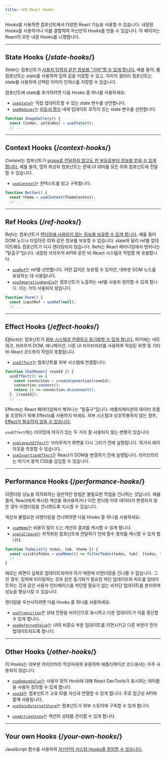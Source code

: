 ```yaml
---
title: 내장 React Hooks
---
```


<Intro>

*Hooks*를 사용하면 컴포넌트에서 다양한 React 기능을 사용할 수 있습니다. 내장된 Hooks를 사용하거나 이를 결합하여 자신만의 Hooks를 만들 수 있습니다. 이 페이지는 React의 모든 내장 Hooks를 나열합니다.

</Intro>

---

## State Hooks {/*state-hooks*/}

*State*는 컴포넌트가 [사용자 입력과 같은 정보를 "기억"할 수 있게 합니다.](/learn/state-a-components-memory) 예를 들어, 폼 컴포넌트는 state를 사용하여 입력 값을 저장할 수 있고, 이미지 갤러리 컴포넌트는 state를 사용하여 선택된 이미지 인덱스를 저장할 수 있습니다.

컴포넌트에 state를 추가하려면 다음 Hooks 중 하나를 사용하세요:

* [`useState`](/reference/react/useState)는 직접 업데이트할 수 있는 state 변수를 선언합니다.
* [`useReducer`](/reference/react/useReducer)는 [리듀서 함수](/learn/extracting-state-logic-into-a-reducer) 내에 업데이트 로직이 있는 state 변수를 선언합니다.

```js
function ImageGallery() {
  const [index, setIndex] = useState(0);
  // ...
```

---

## Context Hooks {/*context-hooks*/}

*Context*는 컴포넌트가 [props로 전달하지 않고도 먼 부모로부터 정보를 받을 수 있게 합니다.](/learn/passing-props-to-a-component) 예를 들어, 앱의 최상위 컴포넌트는 현재 UI 테마를 모든 하위 컴포넌트에 전달할 수 있습니다.

* [`useContext`](/reference/react/useContext)는 컨텍스트를 읽고 구독합니다.

```js
function Button() {
  const theme = useContext(ThemeContext);
  // ...
```

---

## Ref Hooks {/*ref-hooks*/}

*Refs*는 컴포넌트가 [렌더링에 사용되지 않는 정보를 보유할 수 있게 합니다,](/learn/referencing-values-with-refs) 예를 들어 DOM 노드나 타임아웃 ID와 같은 정보를 보유할 수 있습니다. state와 달리 ref를 업데이트해도 컴포넌트가 다시 렌더링되지 않습니다. Refs는 React 패러다임에서 벗어나는 "탈출구"입니다. 내장된 브라우저 API와 같은 비-React 시스템과 작업할 때 유용합니다.

* [`useRef`](/reference/react/useRef)는 ref를 선언합니다. 어떤 값이든 보유할 수 있지만, 대부분 DOM 노드를 보유하는 데 사용됩니다.
* [`useImperativeHandle`](/reference/react/useImperativeHandle)는 컴포넌트가 노출하는 ref를 사용자 정의할 수 있게 합니다. 이는 거의 사용되지 않습니다.

```js
function Form() {
  const inputRef = useRef(null);
  // ...
```

---

## Effect Hooks {/*effect-hooks*/}

*Effects*는 컴포넌트가 [외부 시스템과 연결하고 동기화할 수 있게 합니다.](/learn/synchronizing-with-effects) 여기에는 네트워크, 브라우저 DOM, 애니메이션, 다른 UI 라이브러리를 사용하여 작성된 위젯 및 기타 비-React 코드와의 작업이 포함됩니다.

* [`useEffect`](/reference/react/useEffect)는 컴포넌트를 외부 시스템에 연결합니다.

```js
function ChatRoom({ roomId }) {
  useEffect(() => {
    const connection = createConnection(roomId);
    connection.connect();
    return () => connection.disconnect();
  }, [roomId]);
  // ...
```

Effects는 React 패러다임에서 벗어나는 "탈출구"입니다. 애플리케이션의 데이터 흐름을 조정하기 위해 Effects를 사용하지 마세요. 외부 시스템과 상호작용하지 않는 경우, [Effect가 필요하지 않을 수 있습니다.](/learn/you-might-not-need-an-effect)

`useEffect`에는 타이밍에 차이가 있는 두 가지 잘 사용되지 않는 변형이 있습니다:

* [`useLayoutEffect`](/reference/react/useLayoutEffect)는 브라우저가 화면을 다시 그리기 전에 실행됩니다. 여기서 레이아웃을 측정할 수 있습니다.
* [`useInsertionEffect`](/reference/react/useInsertionEffect)는 React가 DOM을 변경하기 전에 실행됩니다. 라이브러리는 여기서 동적 CSS를 삽입할 수 있습니다.

---

## Performance Hooks {/*performance-hooks*/}

리렌더링 성능을 최적화하는 일반적인 방법은 불필요한 작업을 건너뛰는 것입니다. 예를 들어, React에게 캐시된 계산을 재사용하거나 이전 렌더링 이후 데이터가 변경되지 않은 경우 리렌더링을 건너뛰도록 지시할 수 있습니다.

계산과 불필요한 리렌더링을 건너뛰려면 다음 Hooks 중 하나를 사용하세요:

- [`useMemo`](/reference/react/useMemo)는 비용이 많이 드는 계산의 결과를 캐시할 수 있게 합니다.
- [`useCallback`](/reference/react/useCallback)는 최적화된 컴포넌트에 전달하기 전에 함수 정의를 캐시할 수 있게 합니다.

```js
function TodoList({ todos, tab, theme }) {
  const visibleTodos = useMemo(() => filterTodos(todos, tab), [todos, tab]);
  // ...
}
```

때로는 화면이 실제로 업데이트되어야 하기 때문에 리렌더링을 건너뛸 수 없습니다. 그런 경우, 입력에 타이핑하는 것과 같은 동기화가 필요한 차단 업데이트와 차트를 업데이트하는 것과 같은 사용자 인터페이스를 차단할 필요가 없는 비차단 업데이트를 분리하여 성능을 향상시킬 수 있습니다.

렌더링을 우선시하려면 다음 Hooks 중 하나를 사용하세요:

- [`useTransition`](/reference/react/useTransition)은 상태 전환을 비차단으로 표시하고 다른 업데이트가 이를 중단할 수 있게 합니다.
- [`useDeferredValue`](/reference/react/useDeferredValue)는 UI의 비중요 부분 업데이트를 지연시키고 다른 부분이 먼저 업데이트되도록 합니다.

---

## Other Hooks {/*other-hooks*/}

이 Hooks는 대부분 라이브러리 작성자에게 유용하며 애플리케이션 코드에서는 자주 사용되지 않습니다.

- [`useDebugValue`](/reference/react/useDebugValue)는 사용자 정의 Hook에 대해 React DevTools가 표시하는 레이블을 사용자 정의할 수 있게 합니다.
- [`useId`](/reference/react/useId)는 컴포넌트가 고유 ID를 자신과 연결할 수 있게 합니다. 주로 접근성 API와 함께 사용됩니다.
- [`useSyncExternalStore`](/reference/react/useSyncExternalStore)는 컴포넌트가 외부 스토어에 구독할 수 있게 합니다.
* [`useActionState`](/reference/react/useActionState)는 액션의 상태를 관리할 수 있게 합니다.

---

## Your own Hooks {/*your-own-hooks*/}

JavaScript 함수를 사용하여 [자신만의 커스텀 Hooks를 정의할 수 있습니다.](/learn/reusing-logic-with-custom-hooks#extracting-your-own-custom-hook-from-a-component)